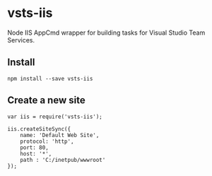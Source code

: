 # vsts-iis

Node IIS AppCmd wrapper for building tasks for Visual Studio Team Services.

## Install

    npm install --save vsts-iis

## Create a new site

    var iis = require('vsts-iis');

    iis.createSiteSync({
        name: 'Default Web Site',
        protocol: 'http',
        port: 80,
        host: '*',
        path : 'C:/inetpub/wwwroot'
    });